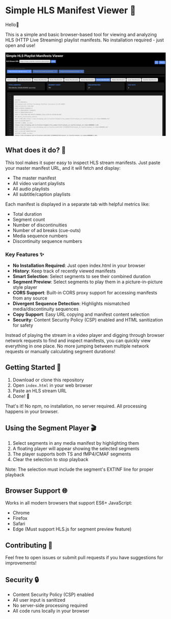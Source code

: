 # Simple HLS Manifest Viewer 👀

Hello👋

This is a simple and basic browser-based tool for viewing and analyzing HLS (HTTP Live Streaming) playlist manifests. No installation required - just open and use!

![alt text](image-1.png)

## What does it do? 🤔

This tool makes it super easy to inspect HLS stream manifests. Just paste your master manifest URL, and it will fetch and display:
- The master manifest
- All video variant playlists
- All audio playlists
- All subtitle/caption playlists

Each manifest is displayed in a separate tab with helpful metrics like:
- Total duration
- Segment count
- Number of discontinuities
- Number of ad breaks (cue-outs)
- Media sequence numbers
- Discontinuity sequence numbers

### Key Features ✨

- **No Installation Required**: Just open index.html in your browser
- **History**: Keep track of recently viewed manifests
- **Smart Selection**: Select segments to see their combined duration
- **Segment Preview**: Select segments to play them in a picture-in-picture style player
- **CORS Support**: Built-in CORS proxy support for accessing manifests from any source
- **Divergent Sequence Detection**: Highlights mismatched media/discontinuity sequences
- **Copy Support**: Easy URL copying and manifest content selection
- **Security**: Content Security Policy (CSP) enabled and HTML sanitization for safety

Instead of playing the stream in a video player and digging through browser network requests to find and inspect manifests, you can quickly view everything in one place. No more jumping between multiple network requests or manually calculating segment durations!

## Getting Started 🚀

1. Download or clone this repository
2. Open `index.html` in your web browser
3. Paste an HLS stream URL
4. Done! 🎉

That's it! No npm, no installation, no server required. All processing happens in your browser.

## Using the Segment Player 🎬

1. Select segments in any media manifest by highlighting them
2. A floating player will appear showing the selected segments
3. The player supports both TS and fMP4/CMAF segments
4. Clear the selection to stop playback

Note: The selection must include the segment's EXTINF line for proper playback

## Browser Support 🌐

Works in all modern browsers that support ES6+ JavaScript:
- Chrome
- Firefox
- Safari
- Edge
(Must support HLS.js for segment preview feature)

## Contributing 🤝

Feel free to open issues or submit pull requests if you have suggestions for improvements!

## Security 🔒

- Content Security Policy (CSP) enabled
- All user input is sanitized
- No server-side processing required
- All code runs locally in your browser